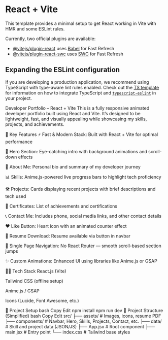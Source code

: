 # React + Vite

This template provides a minimal setup to get React working in Vite with HMR and some ESLint rules.

Currently, two official plugins are available:

- [@vitejs/plugin-react](https://github.com/vitejs/vite-plugin-react/blob/main/packages/plugin-react) uses [Babel](https://babeljs.io/) for Fast Refresh
- [@vitejs/plugin-react-swc](https://github.com/vitejs/vite-plugin-react/blob/main/packages/plugin-react-swc) uses [SWC](https://swc.rs/) for Fast Refresh

## Expanding the ESLint configuration

If you are developing a production application, we recommend using TypeScript with type-aware lint rules enabled. Check out the [TS template](https://github.com/vitejs/vite/tree/main/packages/create-vite/template-react-ts) for information on how to integrate TypeScript and [`typescript-eslint`](https://typescript-eslint.io) in your project.

 Developer Portfolio – React + Vite
This is a fully responsive animated developer portfolio built using React and Vite. It’s designed to be lightweight, fast, and visually appealing while showcasing my skills, projects, and achievements.

🌟 Key Features
⚡ Fast & Modern Stack: Built with React + Vite for optimal performance

🎨 Hero Section: Eye-catching intro with background animations and scroll-down effects

💬 About Me: Personal bio and summary of my developer journey

📊 Skills: Anime.js-powered live progress bars to highlight tech proficiency

🛠️ Projects: Cards displaying recent projects with brief descriptions and tech used

🏅 Certificates: List of achievements and certifications

📞 Contact Me: Includes phone, social media links, and other contact details

❤️ Like Button: Heart icon with an animated counter effect

📄 Resume Download: Resume available via button in navbar

🧭 Single Page Navigation: No React Router — smooth scroll-based section jumps

✨ Custom Animations: Enhanced UI using libraries like Anime.js or GSAP

🧑‍💻 Tech Stack
React.js (Vite)

Tailwind CSS (offline setup)

Anime.js / GSAP

Icons (Lucide, Font Awesome, etc.)

🔧 Project Setup
bash
Copy
Edit
npm install
npm run dev
📂 Project Structure (Simplified)
bash
Copy
Edit
src/
├── assets/             # Images, icons, resume PDF
├── components/         # Navbar, Hero, Skills, Projects, Contact, etc.
├── data/               # Skill and project data (JSON/JS)
├── App.jsx             # Root component
├── main.jsx            # Entry point
└── index.css           # Tailwind base styles
